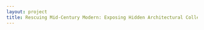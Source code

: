 ```yaml
--- 
layout: project 
title: Rescuing Mid-Century Modern: Exposing Hidden Architectural Collections
---
```




